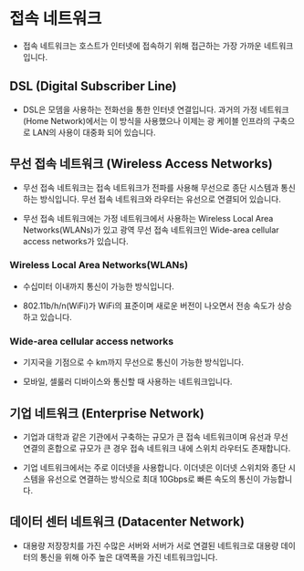 # 접속 네트워크

- 접속 네트워크는 호스트가 인터넷에 접속하기 위해 접근하는 가장 가까운 네트워크입니다.

## DSL (Digital Subscriber Line)

- DSL은 모뎀을 사용하는 전화선을 통한 인터넷 연결입니다. 과거의 가정 네트워크(Home Network)에서는 이 방식을 사용했으나 이제는 광 케이블 인프라의 구축으로 LAN의 사용이 대중화 되어 있습니다.

## 무선 접속 네트워크 (Wireless Access Networks)

- 무선 접속 네트워크는 접속 네트워크가 전파를 사용해 무선으로 종단 시스템과 통신하는 방식입니다. 무선 접속 네트워크와 라우터는 유선으로 연결되어 있습니다.

- 무선 접속 네트워크에는 가정 네트워크에서 사용하는 Wireless Local Area Networks(WLANs)가 있고 광역 무선 접속 네트워크인 Wide-area cellular access networks가 있습니다.

### Wireless Local Area Networks(WLANs)

- 수십미터 이내까지 통신이 가능한 방식입니다.

- 802.11b/h/n(WiFi)가 WiFi의 표준이며 새로운 버전이 나오면서 전송 속도가 상승하고 있습니다.

### Wide-area cellular access networks

- 기지국을 기점으로 수 km까지 무선으로 통신이 가능한 방식입니다.

- 모바일, 셀룰러 디바이스와 통신할 때 사용하는 네트워크입니다.

## 기업 네트워크 (Enterprise Network)

- 기업과 대학과 같은 기관에서 구축하는 규모가 큰 접속 네트워크이며 유선과 무선 연결의 혼합으로 규모가 큰 경우 접속 네트워크 내에 스위치 라우터도 존재합니다.

- 기업 네트워크에서는 주로 이더넷을 사용합니다. 이더넷은 이더넷 스위치와 종단 시스템을 유선으로 연결하는 방식으로 최대 10Gbps로 빠른 속도의 통신이 가능합니다.

## 데이터 센터 네트워크 (Datacenter Network)

- 대용량 저장장치를 가진 수많은 서버와 서버가 서로 연결된 네트워크로 대용량 데이터의 통신을 위해 아주 높은 대역폭을 가진 네트워크입니다.
